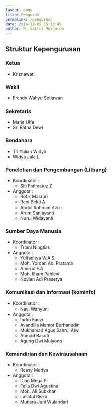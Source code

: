 ```yaml
---
layout: page
title: Pengurus
permalink: /pengurus/
date: 2014-11-05 15:12:45
author: M. Saiful Mukharom
---
```


## Struktur Kepengurusan

### Ketua
* Krisnawati

### Wakil
* Frendy Wahyu Setiawan

### Sekretaris
* Maria Ulfa 
* Sri Ratna Dewi 

### Bendahara
* Tri Yulian Widya 
* Widya Jala L

### Peneletian dan Pengembangan (Litbang)
* Koordinator :
  - Siti Fatimatuz Z
* Anggota :
  - Rofik Masruri
  - Reni Bekti A
  - Abdul Rohman Azizi
  - Arum Sanjayanti 
  - Nurul Widayanti

### Sumber Daya Manusia
* Koordinator :
  - Triani Ningtias
* Anggota :
  - Yulfaditya W.A.S
  - Moh. Yordan Adi Pratama
  - Amirrul F.A
  - Moh. Ilham Pahlevi
  - Novian Adi Prasetya

### Komunikasi dan Informasi (kominfo)
* Koordinator :
  - Navi Wahyuni
* Anggota :
  - Indra Fauzi 
  - Avandilia Mamor Burhanudin 
  - Mukhamad Agus Sahrul Alwi
  - Ahmad Basofi 
  - Agung Dwi Mulyono 

### Kemandirian dan Kewirausahaan
* Koordinator :
  - Ressy Medya 
* Anggota :
  - Dian Mega P 
  - Fella Dwi Agustina
  - Moh. Ali Subkhan
  - Lailatul Riska 
  - Mutiara Juni Wulandari 